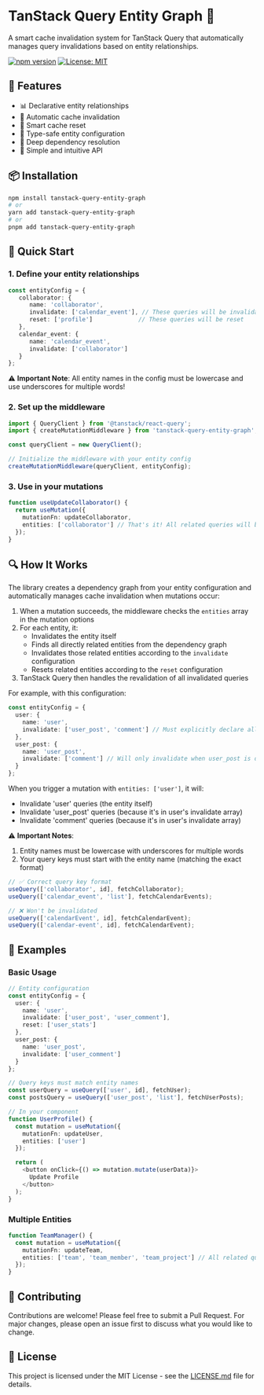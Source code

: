 # TanStack Query Entity Graph 🎯

A smart cache invalidation system for TanStack Query that automatically manages query invalidations based on entity relationships.

[![npm version](https://badge.fury.io/js/tanstack-query-entity-graph.svg)](https://badge.fury.io/js/tanstack-query-entity-graph)
[![License: MIT](https://img.shields.io/badge/License-MIT-yellow.svg)](https://opensource.org/licenses/MIT)

## 🌟 Features

- 📊 Declarative entity relationships
- 🔄 Automatic cache invalidation
- 🧹 Smart cache reset
- 🎯 Type-safe entity configuration
- 🔗 Deep dependency resolution
- 🎨 Simple and intuitive API

## 📦 Installation

```bash
npm install tanstack-query-entity-graph
# or
yarn add tanstack-query-entity-graph
# or
pnpm add tanstack-query-entity-graph
```

## 🚀 Quick Start

### 1. Define your entity relationships

```typescript
const entityConfig = {
   collaborator: {
      name: 'collaborator',
      invalidate: ['calendar_event'], // These queries will be invalidated
      reset: ['profile']             // These queries will be reset
   },
   calendar_event: {
      name: 'calendar_event',
      invalidate: ['collaborator']
   }
};
```

⚠️ **Important Note**: All entity names in the config must be lowercase and use underscores for multiple words!

### 2. Set up the middleware

```typescript
import { QueryClient } from '@tanstack/react-query';
import { createMutationMiddleware } from 'tanstack-query-entity-graph';

const queryClient = new QueryClient();

// Initialize the middleware with your entity config
createMutationMiddleware(queryClient, entityConfig);
```

### 3. Use in your mutations

```typescript
function useUpdateCollaborator() {
  return useMutation({
    mutationFn: updateCollaborator,
    entities: ['collaborator'] // That's it! All related queries will be handled automatically
  });
}
```

## 🔍 How It Works

The library creates a dependency graph from your entity configuration and automatically manages cache invalidation when mutations occur:

1. When a mutation succeeds, the middleware checks the `entities` array in the mutation options
2. For each entity, it:
   - Invalidates the entity itself
   - Finds all directly related entities from the dependency graph
   - Invalidates those related entities according to the `invalidate` configuration
   - Resets related entities according to the `reset` configuration
3. TanStack Query then handles the revalidation of all invalidated queries

For example, with this configuration:
```typescript
const entityConfig = {
  user: {
    name: 'user',
    invalidate: ['user_post', 'comment'] // Must explicitly declare all entities to invalidate
  },
  user_post: {
    name: 'user_post',
    invalidate: ['comment'] // Will only invalidate when user_post is directly mutated
  }
};
```

When you trigger a mutation with `entities: ['user']`, it will:
- Invalidate 'user' queries (the entity itself)
- Invalidate 'user_post' queries (because it's in user's invalidate array)
- Invalidate 'comment' queries (because it's in user's invalidate array)

⚠️ **Important Notes**:
1. Entity names must be lowercase with underscores for multiple words
2. Your query keys must start with the entity name (matching the exact format)

```typescript
// ✅ Correct query key format
useQuery(['collaborator', id], fetchCollaborator);
useQuery(['calendar_event', 'list'], fetchCalendarEvents);

// ❌ Won't be invalidated
useQuery(['calendarEvent', id], fetchCalendarEvent);
useQuery(['calendar-event', id], fetchCalendarEvent);
```

## 🎯 Examples

### Basic Usage

```typescript
// Entity configuration
const entityConfig = {
  user: {
    name: 'user',
    invalidate: ['user_post', 'user_comment'],
    reset: ['user_stats']
  },
  user_post: {
    name: 'user_post',
    invalidate: ['user_comment']
  }
};

// Query keys must match entity names
const userQuery = useQuery(['user', id], fetchUser);
const postsQuery = useQuery(['user_post', 'list'], fetchUserPosts);

// In your component
function UserProfile() {
  const mutation = useMutation({
    mutationFn: updateUser,
    entities: ['user']
  });

  return (
    <button onClick={() => mutation.mutate(userData)}>
      Update Profile
    </button>
  );
}
```

### Multiple Entities

```typescript
function TeamManager() {
  const mutation = useMutation({
    mutationFn: updateTeam,
    entities: ['team', 'team_member', 'team_project'] // All related queries will be handled
  });
}
```

## 🤝 Contributing

Contributions are welcome! Please feel free to submit a Pull Request. For major changes, please open an issue first to discuss what you would like to change.

## 📝 License

This project is licensed under the MIT License - see the [LICENSE.md](LICENSE.md) file for details.
